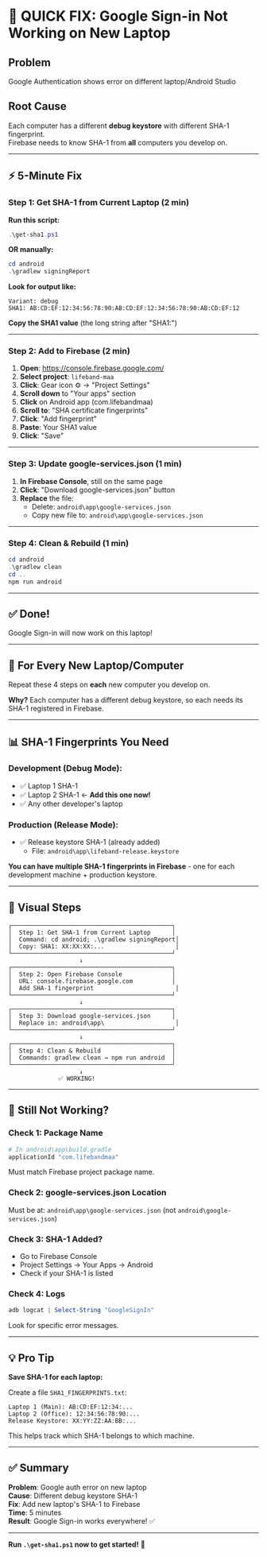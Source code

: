 # 🚨 QUICK FIX: Google Sign-in Not Working on New Laptop

## Problem
Google Authentication shows error on different laptop/Android Studio

## Root Cause
Each computer has a different **debug keystore** with different SHA-1 fingerprint.  
Firebase needs to know SHA-1 from **all** computers you develop on.

---

## ⚡ 5-Minute Fix

### Step 1: Get SHA-1 from Current Laptop (2 min)

**Run this script:**
```powershell
.\get-sha1.ps1
```

**OR manually:**
```powershell
cd android
.\gradlew signingReport
```

**Look for output like:**
```
Variant: debug
SHA1: AB:CD:EF:12:34:56:78:90:AB:CD:EF:12:34:56:78:90:AB:CD:EF:12
```

**Copy the SHA1 value** (the long string after "SHA1:")

---

### Step 2: Add to Firebase (2 min)

1. **Open**: https://console.firebase.google.com/
2. **Select project**: `lifeband-maa`
3. **Click**: Gear icon ⚙️ → "Project Settings"
4. **Scroll down** to "Your apps" section
5. **Click** on Android app (com.lifebandmaa)
6. **Scroll to**: "SHA certificate fingerprints"
7. **Click**: "Add fingerprint"
8. **Paste**: Your SHA1 value
9. **Click**: "Save"

---

### Step 3: Update google-services.json (1 min)

1. **In Firebase Console**, still on the same page
2. **Click**: "Download google-services.json" button
3. **Replace** the file:
   - Delete: `android\app\google-services.json`
   - Copy new file to: `android\app\google-services.json`

---

### Step 4: Clean & Rebuild (1 min)

```powershell
cd android
.\gradlew clean
cd ..
npm run android
```

---

## ✅ Done!

Google Sign-in will now work on this laptop!

---

## 🔄 For Every New Laptop/Computer

Repeat these 4 steps on **each** new computer you develop on.

**Why?** Each computer has a different debug keystore, so each needs its SHA-1 registered in Firebase.

---

## 📊 SHA-1 Fingerprints You Need

### Development (Debug Mode):
- ✅ Laptop 1 SHA-1
- ✅ Laptop 2 SHA-1 ← **Add this one now!**
- ✅ Any other developer's laptop

### Production (Release Mode):
- ✅ Release keystore SHA-1 (already added)
  - File: `android\app\lifeband-release.keystore`

**You can have multiple SHA-1 fingerprints in Firebase** - one for each development machine + production keystore.

---

## 🎯 Visual Steps

```
┌─────────────────────────────────────────────┐
│  Step 1: Get SHA-1 from Current Laptop      │
│  Command: cd android; .\gradlew signingReport│
│  Copy: SHA1: XX:XX:XX:...                    │
└─────────────────────────────────────────────┘
                    ↓
┌─────────────────────────────────────────────┐
│  Step 2: Open Firebase Console              │
│  URL: console.firebase.google.com           │
│  Add SHA-1 fingerprint                       │
└─────────────────────────────────────────────┘
                    ↓
┌─────────────────────────────────────────────┐
│  Step 3: Download google-services.json      │
│  Replace in: android\app\                    │
└─────────────────────────────────────────────┘
                    ↓
┌─────────────────────────────────────────────┐
│  Step 4: Clean & Rebuild                    │
│  Commands: gradlew clean → npm run android  │
└─────────────────────────────────────────────┘
                    ↓
              ✅ WORKING!
```

---

## 🐛 Still Not Working?

### Check 1: Package Name
```powershell
# In android\app\build.gradle
applicationId "com.lifebandmaa"
```
Must match Firebase project package name.

### Check 2: google-services.json Location
Must be at: `android\app\google-services.json` (not `android\google-services.json`)

### Check 3: SHA-1 Added?
- Go to Firebase Console
- Project Settings → Your Apps → Android
- Check if your SHA-1 is listed

### Check 4: Logs
```powershell
adb logcat | Select-String "GoogleSignIn"
```
Look for specific error messages.

---

## 💡 Pro Tip

**Save SHA-1 for each laptop:**

Create a file `SHA1_FINGERPRINTS.txt`:
```
Laptop 1 (Main): AB:CD:EF:12:34:...
Laptop 2 (Office): 12:34:56:78:90:...
Release Keystore: XX:YY:ZZ:AA:BB:...
```

This helps track which SHA-1 belongs to which machine.

---

## ✅ Summary

**Problem**: Google auth error on new laptop  
**Cause**: Different debug keystore SHA-1  
**Fix**: Add new laptop's SHA-1 to Firebase  
**Time**: 5 minutes  
**Result**: Google Sign-in works everywhere! ✅

---

**Run `.\get-sha1.ps1` now to get started!** 🚀
